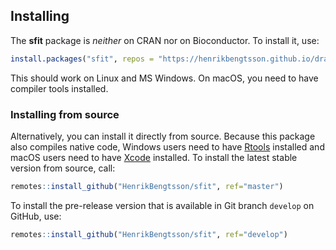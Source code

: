 ## Installing

The **sfit** package is _neither_ on CRAN nor on Bioconductor.  To install it, use:

```r
install.packages("sfit", repos = "https://henrikbengtsson.github.io/drat")
```

This should work on Linux and MS Windows.  On macOS, you need to have compiler tools installed.


### Installing from source

Alternatively, you can install it directly from source.  Because this package also compiles native code, Windows users need to have [Rtools](https://cran.r-project.org/bin/windows/Rtools/) installed and macOS users need to have [Xcode](https://developer.apple.com/xcode/) installed.  To install the latest stable version from source, call:
```r
remotes::install_github("HenrikBengtsson/sfit", ref="master")
```
To install the pre-release version that is available in Git branch `develop` on GitHub, use:
```r
remotes::install_github("HenrikBengtsson/sfit", ref="develop")
```
